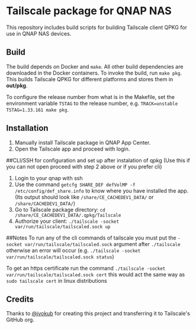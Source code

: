 # Tailscale package for QNAP NAS

This repository includes build scripts for building Tailscale client QPKG for
use in QNAP NAS devices.

## Build

The build depends on Docker and `make`. All other build dependencies are
downloaded in the Docker containers. To invoke the build, run `make pkg`.
This builds Tailscale QPKG for different platforms and stores them in
**out/pkg**.

To configure the release number from what is in the Makefile,
set the environment variable `TSTAG` to the release number, e.g.
`TRACK=unstable TSTAG=1.33.161 make pkg`.

## Installation

1. Manually install Tailscale package in QNAP App Center.
2. Open the Tailscale app and proceed with login.


##CLI/SSH for configuration and set up after instalation of qpkg (Use this if you can not open proceed with step 2 above or if you prefer cli)

1. Login to your qnap with ssh
2. Use the command `getcfg SHARE_DEF defVolMP -f /etc/config/def_share.info` to know where you have installed the app. (Its output should look like `/share/CE_CACHEDEV1_DATA/` or `/share/CACHEDEV1_DATA/`)
3. Go to Tailscale package directory: `cd /share/CE_CACHEDEV1_DATA/.qpkg/Tailscale`
4. Authorize your client: `./tailscale -socket var/run/tailscale/tailscaled.sock up`

##Notes
To run any of the cli commands of tailscale you must put the `-socket var/run/tailscale/tailscaled.sock` argument after `./tailscale` otherwise an error will occur
(e.g. `./tailscale -socket var/run/tailscale/tailscaled.sock status`)

To get an https certificate run the command `./tailscale -socket var/run/tailscale/tailscaled.sock cert` this would act the same way as `sudo tailscale cert` in linux distributions

## Credits

Thanks to [@ivokub](https://github.com/ivokub/) for creating this
project and transferring it to Tailscale's GitHub org.
